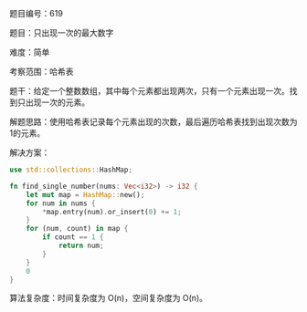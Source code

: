 题目编号：619

题目：只出现一次的最大数字

难度：简单

考察范围：哈希表

题干：给定一个整数数组，其中每个元素都出现两次，只有一个元素出现一次。找到只出现一次的元素。

解题思路：使用哈希表记录每个元素出现的次数，最后遍历哈希表找到出现次数为1的元素。

解决方案：

```rust
use std::collections::HashMap;

fn find_single_number(nums: Vec<i32>) -> i32 {
    let mut map = HashMap::new();
    for num in nums {
        *map.entry(num).or_insert(0) += 1;
    }
    for (num, count) in map {
        if count == 1 {
            return num;
        }
    }
    0
}
```

算法复杂度：时间复杂度为 O(n)，空间复杂度为 O(n)。